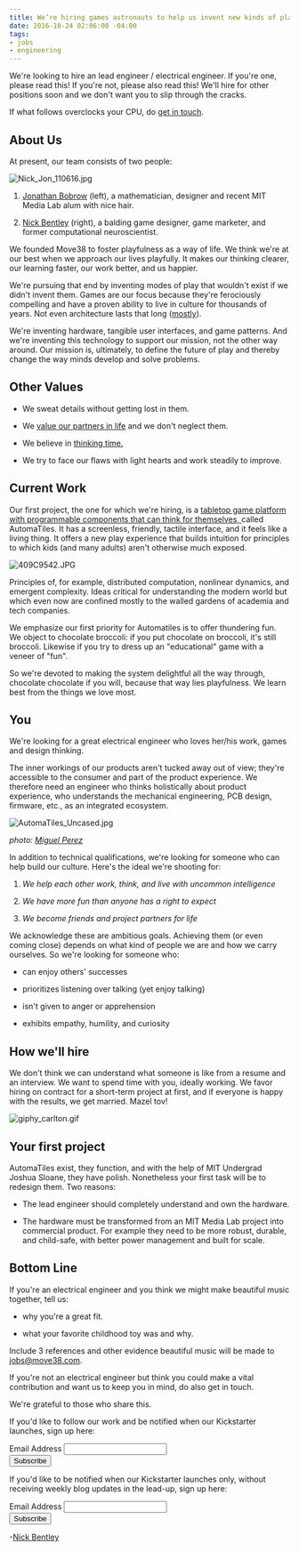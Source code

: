 ```yaml
---
title: We’re hiring games astronauts to help us invent new kinds of play
date: 2016-10-24 02:06:00 -04:00
tags:
- jobs
- engineering
---
```


We're looking to hire an lead engineer / electrical engineer. If you're one, please read this!  If you're not, please also read this! We'll hire for other positions soon and we don't want you to slip through the cracks.

If what follows overclocks your CPU, do [get in touch](mailto:jobs@move38.com).

## About Us

At present, our team consists of two people:

![Nick_Jon_110616.jpg](/uploads/Nick_Jon_110616.jpg)

1. [Jonathan Bobrow](http://cargo.jonathanbobrow.com/) (left), a mathematician, designer and recent MIT Media Lab alum with nice hair.

2. [Nick Bentley](https://nickbentleygames.wordpress.com/) (right), a balding game designer, game marketer, and former computational neuroscientist.

We founded Move38 to foster playfulness as a way of life. We think we're at our best when we approach our lives playfully. It makes our thinking clearer, our learning faster, our work better, and us happier.

We're pursuing that end by inventing modes of play that wouldn't exist if we didn't invent them. Games are our focus because they're ferociously compelling and have a proven ability to live in culture for thousands of years. Not even architecture lasts that long ([mostly](https://en.wikipedia.org/wiki/Stonehenge)).

We're inventing hardware, tangible user interfaces, and game patterns. And we're inventing this technology to support our mission, not the other way around. Our mission is, ultimately, to define the future of play and thereby change the way minds develop and solve problems.

## Other Values

* We sweat details without getting lost in them.

* We [value our partners in life](https://boardgamegeek.com/blogpost/44834/designer-diary-stinker-or-party-game-i-designed-in) and we don't neglect them.

* We believe in [thinking time.](http://www.inc.com/empact/why-successful-people-spend-10-hours-a-week-just-thinking.html)

* We try to face our flaws with light hearts and work steadily to improve.

## Current Work

Our first project, the one for which we're hiring, is a [tabletop game platform with programmable components that can think for themselves, ](http://www.move38.com/blog/a-board-game-that-thinks/)called AutomaTiles. It has a screenless, friendly, tactile interface, and it feels like a living thing. It offers a new play experience that builds intuition for principles to which kids (and many adults) aren't otherwise much exposed.

![409C9542.JPG](/uploads/409C9542.JPG)

Principles of, for example, distributed computation, nonlinear dynamics, and emergent complexity. Ideas critical for understanding the modern world but which even now are confined mostly to the walled gardens of academia and tech companies.

We emphasize our first priority for Automatiles is to offer thundering fun. We object to chocolate broccoli: if you put chocolate on broccoli, it's still broccoli. Likewise if you try to dress up an "educational" game with a veneer of "fun".

So we're devoted to making the system delightful all the way through, chocolate chocolate if you will, because that way lies playfulness. We learn best from the things we love most.

## You

We're looking for a great electrical engineer who loves her/his work, games and design thinking.

The inner workings of our products aren't tucked away out of view; they're accessible to the consumer and part of the product experience. We therefore need an engineer who thinks holistically about product experience, who understands the mechanical engineering, PCB design, firmware, etc., as an integrated ecosystem.

![AutomaTiles_Uncased.jpg](/uploads/AutomaTiles_Uncased.jpg)

*photo: [Miguel Perez](http://miguelperez.cc/)*

In addition to technical qualifications, we're looking for someone who can help build our culture. Here's the ideal we're shooting for:

1. *We help each other work, think, and live with uncommon intelligence*

2. *We have more fun than anyone has a right to expect*

3. *We become friends and project partners for life*

We acknowledge these are ambitious goals. Achieving them (or even coming close) depends on what kind of people we are and how we carry ourselves. So we're looking for someone who:

* can enjoy others' successes

* prioritizes listening over talking (yet enjoy talking)

* isn't given to anger or apprehension

* exhibits empathy, humility, and curiosity

## How we'll hire

We don't think we can understand what someone is like from a resume and an interview. We want to spend time with you, ideally working. We favor hiring on contract for a short-term project at first, and if everyone is happy with the results, we get married. Mazel tov!

![giphy_carlton.gif](/uploads/giphy_carlton.gif)

## **Your first project**

AutomaTiles exist, they function, and with the help of MIT Undergrad Joshua Sloane, they have polish. Nonetheless your first task will be to redesign them. Two reasons:

* The lead engineer should completely understand and own the hardware.

* The hardware must be transformed from an MIT Media Lab project into commercial product. For example they need to be more robust, durable, and child-safe, with better power management and built for scale.

## Bottom Line

If you're an electrical engineer and you think we might make beautiful music together, tell us:

* why you're a great fit.

* what your favorite childhood toy was and why.

Include 3 references and other evidence beautiful music will be made to [jobs@move38.com](mailto:jobs@move38.com).

If you're not an electrical engineer but think you could make a vital contribution and want us to keep you in mind, do also get in touch.

We're grateful to those who share this.

If you'd like to follow our work and be notified when our Kickstarter launches, sign up here:

<!-- Begin MailChimp Signup Form -->
<link href="//cdn-images.mailchimp.com/embedcode/classic-10_7.css" rel="stylesheet" type="text/css">
<style type="text/css">
\#mc_embed_signup{background:#fff; padding:0 10px 0 0px; margin:0 0 20px 0; max-width:300px; clear:left;}
</style>
<div id="mc_embed_signup">
<form action="//automatiles.us14.list-manage.com/subscribe/post?u=7857fa104de3ffc5bbe78d94c&id=c82a234f7c" method="post" id="mc-embedded-subscribe-form" name="mc-embedded-subscribe-form" class="validate" target="_blank" novalidate>
<div id="mc_embed_signup_scroll">
<div class="mc-field-group">
<label for="mce-EMAIL">Email Address</label>
<input type="email" value="" name="EMAIL" class="required email" id="mce-EMAIL">
</div>
<div id="mce-responses" class="clear">
<div class="response" id="mce-error-response" style="display:none"></div>
<div class="response" id="mce-success-response" style="display:none"></div>
</div>    <!-- real people should not fill this in and expect good things - do not remove this or risk form bot signups-->
<div style="position: absolute; left: -5000px;" aria-hidden="true"><input type="text" name="b_7857fa104de3ffc5bbe78d94c_c82a234f7c" tabindex="-1" value=""></div>
<div class="clear"><input type="submit" value="Subscribe" name="subscribe" id="mc-embedded-subscribe" class="button"></div>
</div>
</form>
</div>
<script type='text/javascript' src='//s3.amazonaws.com/downloads.mailchimp.com/js/mc-validate.js'></script><script type='text/javascript'>(function($) {window.fnames = new Array(); window.ftypes = new Array();fnames\[0\]='EMAIL';ftypes\[0\]='email';fnames\[1\]='FNAME';ftypes\[1\]='text';fnames\[2\]='LNAME';ftypes\[2\]='text';}(jQuery));var $mcj = jQuery.noConflict(true);</script>
<!--End mc_embed_signup-->

If you'd like to be notified when our Kickstarter launches only, without receiving weekly blog updates in the lead-up, sign up here:
<!-- Begin MailChimp Signup Form -->
<link href="//cdn-images.mailchimp.com/embedcode/classic-10_7.css" rel="stylesheet" type="text/css">
<style type="text/css">
\#mc_embed_signup{background:#fff; clear:left; font:14px Helvetica,Arial,sans-serif; }
/\* Add your own MailChimp form style overrides in your site stylesheet or in this style block.
We recommend moving this block and the preceding CSS link to the HEAD of your HTML file. \*/
</style>
<div id="mc_embed_signup">
<form action="//move38.us14.list-manage.com/subscribe/post?u=7857fa104de3ffc5bbe78d94c&id=0a2dafa3d5" method="post" id="mc-embedded-subscribe-form" name="mc-embedded-subscribe-form" class="validate" target="_blank" novalidate>
<div id="mc_embed_signup_scroll">
<div class="mc-field-group">
<label for="mce-EMAIL">Email Address </label>
<input type="email" value="" name="EMAIL" class="required email" id="mce-EMAIL">
</div>
<div id="mce-responses" class="clear">
<div class="response" id="mce-error-response" style="display:none"></div>
<div class="response" id="mce-success-response" style="display:none"></div>
</div>    <!-- real people should not fill this in and expect good things - do not remove this or risk form bot signups-->
<div style="position: absolute; left: -5000px;" aria-hidden="true"><input type="text" name="b_7857fa104de3ffc5bbe78d94c_0a2dafa3d5" tabindex="-1" value=""></div>
<div class="clear"><input type="submit" value="Subscribe" name="subscribe" id="mc-embedded-subscribe" class="button"></div>
</div>
</form>
</div>
<script type='text/javascript' src='//s3.amazonaws.com/downloads.mailchimp.com/js/mc-validate.js'></script><script type='text/javascript'>(function($) {window.fnames = new Array(); window.ftypes = new Array();fnames\[0\]='EMAIL';ftypes\[0\]='email';fnames\[1\]='FNAME';ftypes\[1\]='text';fnames\[2\]='LNAME';ftypes\[2\]='text';}(jQuery));var $mcj = jQuery.noConflict(true);</script>
<!--End mc_embed_signup-->

-[Nick Bentley](https://nickbentleygames.wordpress.com/)